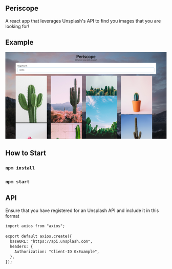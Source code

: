 ## Periscope

A react app that leverages Unsplash's API to find you images that you are looking for!

## Example

![Periscope Demo](https://github.com/ashtan19/Periscope/blob/master/public/PeriscopeDemo.png)

## How to Start

### `npm install`

### `npm start`

## API

Ensure that you have registered for an Unsplash API and include it in this format

```
import axios from "axios";

export default axios.create({
  baseURL: "https://api.unsplash.com",
  headers: {
    Authorization: "Client-ID 0xExample",
  },
});
```
